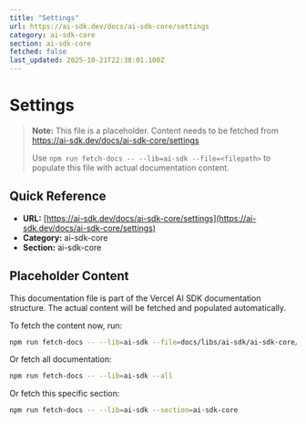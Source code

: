 ```yaml
---
title: "Settings"
url: https://ai-sdk.dev/docs/ai-sdk-core/settings
category: ai-sdk-core
section: ai-sdk-core
fetched: false
last_updated: 2025-10-21T22:38:01.100Z
---
```


# Settings

> **Note:** This file is a placeholder. Content needs to be fetched from https://ai-sdk.dev/docs/ai-sdk-core/settings
>
> Use `npm run fetch-docs -- --lib=ai-sdk --file=<filepath>` to populate this file with actual documentation content.

## Quick Reference

- **URL:** [https://ai-sdk.dev/docs/ai-sdk-core/settings](https://ai-sdk.dev/docs/ai-sdk-core/settings)
- **Category:** ai-sdk-core
- **Section:** ai-sdk-core

## Placeholder Content

This documentation file is part of the Vercel AI SDK documentation structure.
The actual content will be fetched and populated automatically.

To fetch the content now, run:

```bash
npm run fetch-docs -- --lib=ai-sdk --file=docs/libs/ai-sdk/ai-sdk-core/settings.md
```

Or fetch all documentation:

```bash
npm run fetch-docs -- --lib=ai-sdk --all
```

Or fetch this specific section:

```bash
npm run fetch-docs -- --lib=ai-sdk --section=ai-sdk-core
```
